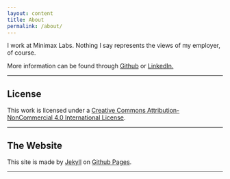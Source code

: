 ```yaml
---
layout: content
title: About
permalink: /about/
---
```

I work at Minimax Labs. Nothing I say represents the views of my employer, of course. 

More information can be found through <a href="https://github.com/roberterdin">Github</a> or <a href="https://www.linkedin.com/in/roberterdin/" data-network="LinkedIn" data-proofer-ignore>LinkedIn.</a>

----

## License 
This work is licensed under a [Creative Commons Attribution-NonCommercial 4.0 International License](http://creativecommons.org/licenses/by-nc/4.0/).


----

## The Website
This site is made by [Jekyll](https://jekyllrb.com) on [Github Pages](https://pages.github.com).

----
